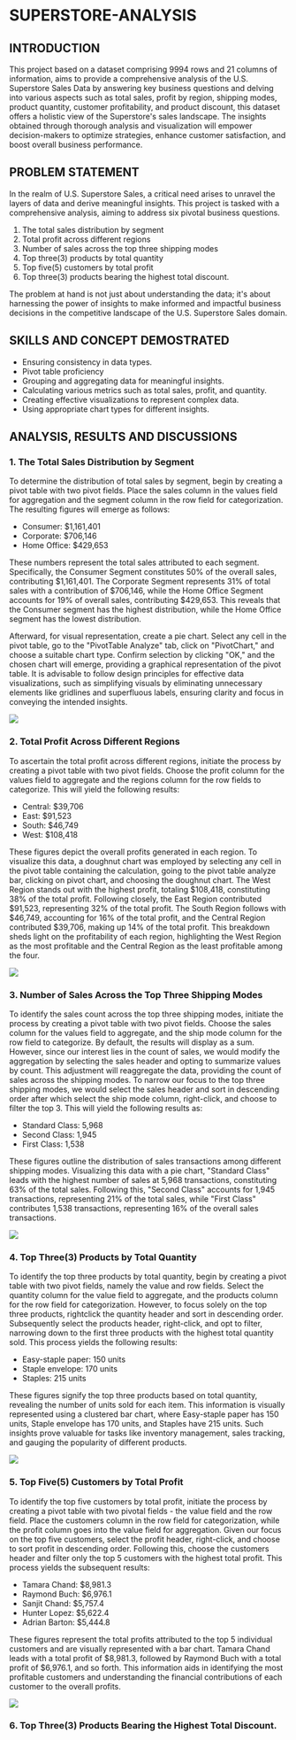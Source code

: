 # SUPERSTORE-ANALYSIS

## INTRODUCTION

This project based on a dataset comprising 9994 rows and 21 columns of information, aims to provide a comprehensive  analysis of the U.S. Superstore Sales Data by answering key business questions and delving into various aspects such as total sales, profit by region, shipping modes, product quantity, customer profitability, and product discount, this dataset offers a holistic view of the Superstore's sales landscape. The insights obtained through thorough analysis and visualization will empower decision-makers to optimize strategies, enhance customer satisfaction, and boost overall business performance.

## PROBLEM STATEMENT

In the realm of U.S. Superstore Sales, a critical need arises to unravel the layers of data and derive meaningful insights. This project is tasked with a comprehensive analysis, aiming to address six pivotal business questions.
1. The total sales distribution by segment
2. Total profit across different regions
3. Number of sales across the top three shipping modes
4. Top three(3) products by total quantity
5. Top five(5) customers by total profit
6. Top three(3) products bearing the highest total discount.

The problem at hand is not just about understanding the data; it's about harnessing the power of insights to make informed and impactful business decisions in the competitive landscape of the U.S. Superstore Sales domain.

## SKILLS AND CONCEPT DEMOSTRATED

- Ensuring consistency in data types.
- Pivot table proficiency
- Grouping and aggregating data for meaningful insights.
- Calculating various metrics such as total sales, profit, and quantity.
- Creating effective visualizations to represent complex data.
- Using appropriate chart types for different insights.

## ANALYSIS, RESULTS AND DISCUSSIONS

### 1. The Total Sales Distribution by Segment

To determine the distribution of total sales by segment, begin by creating a pivot table with two pivot fields. Place the sales column in the values field for aggregation and the segment column in the row field for categorization. The resulting figures will emerge as follows:
- Consumer: $1,161,401
- Corporate: $706,146
- Home Office: $429,653

These numbers represent the total sales attributed to each segment. Specifically, the Consumer Segment constitutes 50% of the overall sales, contributing $1,161,401. The Corporate Segment represents 31% of total sales with a contribution of $706,146, while the Home Office Segment accounts for 19% of overall sales, contributing $429,653. This reveals that the Consumer segment has the highest distribution, while the Home Office segment has the lowest distribution.

Afterward, for visual representation, create a pie chart. Select any cell in the pivot table, go to the "PivotTable Analyze" tab, click on "PivotChart," and choose a suitable chart type. Confirm selection by clicking "OK," and the chosen chart will emerge, providing a graphical representation of the pivot table. It is advisable to follow design principles for effective data visualizations, such as simplifying visuals by eliminating unnecessary elements like gridlines and superfluous labels, ensuring clarity and focus in conveying the intended insights.

![](Project1.png)

### 2. Total Profit Across Different Regions

To ascertain the total profit across different regions, initiate the process by creating a pivot table with two pivot fields. Choose the profit column for the values field to aggregate and the regions column for the row fields to categorize. This will yield the following results:
- Central: $39,706
- East: $91,523
- South: $46,749
- West: $108,418

These figures depict the overall profits generated in each region. To visualize this data, a doughnut chart was employed by selecting any cell in the pivot table containing the calculation, going to the pivot table analyze bar, clicking on pivot chart, and choosing the doughnut chart. The West Region stands out with the highest profit, totaling $108,418, constituting 38% of the total profit. Following closely, the East Region contributed $91,523, representing 32% of the total profit. The South Region follows with $46,749, accounting for 16% of the total profit, and the Central Region contributed $39,706, making up 14% of the total profit. This breakdown sheds light on the profitability of each region, highlighting the West Region as the most profitable and the Central Region as the least profitable among the four.

![](Project2.png)

### 3. Number of Sales Across the Top Three Shipping Modes

To identify the sales count across the top three shipping modes, initiate the process by creating a pivot table with two pivot fields. Choose the sales column for the values field to aggregate, and the ship mode column for the row field to categorize. By default, the results will display as a sum. However, since our interest lies in the count of sales, we would modify the aggregation by selecting the sales header and opting to summarize values by count. This adjustment will reaggregate the data, providing the count of sales across the shipping modes.
To narrow our focus to the top three shipping modes, we would select the sales header and sort in descending order after which select the ship mode column, right-click, and choose to filter the top 3. This will yield the following results as:
- Standard Class: 5,968 
- Second Class: 1,945 
- First Class: 1,538 

These figures outline the distribution of sales transactions among different shipping modes. Visualizing this data with a pie chart, "Standard Class" leads with the highest number of sales at 5,968 transactions, constituting 63% of the total sales. Following this, "Second Class" accounts for 1,945 transactions, representing 21% of the total sales, while "First Class" contributes 1,538 transactions, representing 16% of the overall sales transactions.

![](Project3.png)

### 4. Top Three(3) Products by Total Quantity

To identify the top three products by total quantity, begin by creating a pivot table with two pivot fields, namely the value and row fields. Select the quantity column for the value field to aggregate, and the products column for the row field for categorization. However, to focus solely on the top three products, rightclick the quantity header and sort in descending order. Subsequently select the products header, right-click, and opt to filter, narrowing down to the first three products with the highest total quantity sold. This process yields the following results:
- Easy-staple paper: 150 units
- Staple envelope: 170 units
- Staples: 215 units

These figures signify the top three products based on total quantity, revealing the number of units sold for each item. This information is visually represented using a clustered bar chart, where Easy-staple paper has 150 units, Staple envelope has 170 units, and Staples have 215 units. Such insights prove valuable for tasks like inventory management, sales tracking, and gauging the popularity of different products.

![](Project4.png)

### 5. Top Five(5) Customers by Total Profit

To identify the top five customers by total profit, initiate the process by creating a pivot table with two pivotal fields - the value field and the row field. Place the customers column in the row field for categorization, while the profit column goes into the value field for aggregation. Given our focus on the top five customers, select the profit header, right-click, and choose to sort profit in descending order. Following this, choose the customers header and filter only the top 5 customers with the highest total profit. This process yields the subsequent results:
- Tamara Chand: $8,981.3
- Raymond Buch: $6,976.1
- Sanjit Chand: $5,757.4
- Hunter Lopez: $5,622.4
- Adrian Barton: $5,444.8

These figures represent the total profits attributed to the top 5 individual customers and are visually represented with a bar chart. Tamara Chand leads with a total profit of $8,981.3, followed by Raymond Buch with a total profit of $6,976.1, and so forth. This information aids in identifying the most profitable customers and understanding the financial contributions of each customer to the overall profits.

![](Project5.png)

### 6. Top Three(3) Products Bearing the Highest Total Discount.






















